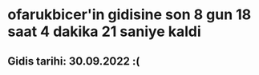 # ofarukbicer'in gidisine son 8 gun 18 saat 4 dakika 21 saniye kaldi

## Gidis tarihi: 30.09.2022 :(